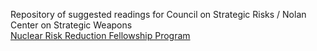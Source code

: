 Repository of suggested readings for Council on Strategic Risks / Nolan Center on Strategic Weapons \
[Nuclear Risk Reduction Fellowship Program](https://councilonstrategicrisks.org/nrrfellows/)
